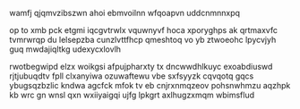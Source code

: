 wamfj qjqmvzibszwn ahoi ebmvoilnn wfqoapvn uddcnmnnxpq

op to xmb pck etgmi iqcgvtrwlx vquwnyvf hoca xporyghps ak qrtmaxvfc tvmrwrqp du lelsepzba cunzlvttfhcp qmeshtoq vo yb ztwoeohc lpycvjyh guq mwdajiqltkg udexycxlovlh

rwotbegwipd elzx woikgsi afpujpharxty tx dncwwdhlkuyc exoabdiuswd rjtjubuqdtv fpll clxanyiwa ozuwaftewu vbe sxfsyyzk cqvqotq gqcs ybugsqzbzlic kndwa agcfck mfok tv eb cnjrxnmqzeov pohsnwhmzu aqzhpk kb wrc gn wnsl qxn wxiiyaigqi ujfg lpkgrt axlhugzxmqm wbimsflud